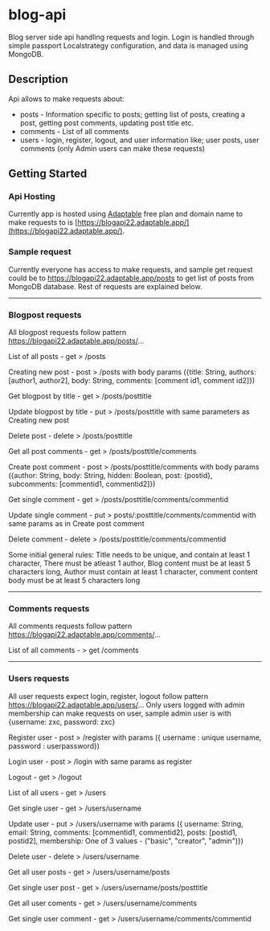 # blog-api

Blog server side api handling requests and login. Login is handled through simple passport Localstrategy configuration, and data is managed using MongoDB.

## Description

Api allows to make requests about:

- posts - Information specific to posts; getting list of posts, creating a post, getting post comments, updating post title etc.
- comments - List of all comments
- users - login, register, logout, and user information like; user posts, user comments (only Admin users can make these requests)

## Getting Started

### Api Hosting

Currently app is hosted using [Adaptable](https://adaptable.io/) free plan and domain name to make requests to is [https://blogapi22.adaptable.app/](https://blogapi22.adaptable.app/).

### Sample request

Currently everyone has access to make requests, and sample get request could be to https://blogapi22.adaptable.app/posts to get list of posts from MongoDB database. Rest of requests are explained below.

---

### Blogpost requests

All blogpost requests follow pattern https://blogapi22.adaptable.app/posts/...

List of all posts - get > /posts

Creating new post - post > /posts with body params ({title: String, authors: [author1, author2], body: String, comments: [comment id1, comment id2]})

Get blogpost by title - get > /posts/posttitle

Update blogpost by title - put > /posts/posttitle with same parameters as Creating new post

Delete post - delete > /posts/posttitle

Get all post comments - get > /posts/posttitle/comments

Create post comment - post > /posts/posttitle/comments with body params ({author: String, body: String, hidden: Boolean, post: {postid}, subcomments: [commentid1, commentid2]})

Get single comment - get > /posts/posttitle/comments/commentid

Update single comment - put > posts/:posttitle/comments/commentid with same params as in Create post comment

Delete comment - delete > /posts/posttitle/comments/commentid

Some initial general rules: Title needs to be unique, and contain at least 1 character, There must be atleast 1 author, Blog content must be at least 5 characters long, Author must contain at least 1 character, comment content body must be at least 5 characters long

---

### Comments requests

All comments requests follow pattern https://blogapi22.adaptable.app/comments/...

List of all comments - > get /comments

---

### Users requests

All user requests expect login, register, logout follow pattern https://blogapi22.adaptable.app/users/...
Only users logged with admin membership can make requests on user, sample admin user is with {username: zxc, password: zxc}

Register user - post > /register with params ({ username : unique username, password : userpassword})

Login user - post > /login with same params as register

Logout - get > /logout

List of all users - get > /users

Get single user - get > /users/username

Update user - put > /users/username with params ({ username: String, email: String, comments: [commentid1, commentid2], posts: [postid1, postid2], membership: One of 3 values - ("basic", "creator", "admin")})

Delete user - delete > /users/username

Get all user posts - get > /users/username/posts

Get single user post - get > /users/username/posts/posttitle

Get all user coments - get > /users/username/comments

Get single user comment - get > /users/username/comments/commentid
